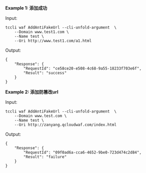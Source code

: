 **Example 1: 添加成功**



Input: 

```
tccli waf AddAntiFakeUrl --cli-unfold-argument  \
    --Domain www.test1.com \
    --Name test \
    --Uri http://www.test1.com/a1.html
```

Output: 
```
{
    "Response": {
        "RequestId": "ce58ce20-e508-4c68-9a55-18233f703e6f",
        "Result": "success"
    }
}
```

**Example 2: 添加防篡改url**



Input: 

```
tccli waf AddAntiFakeUrl --cli-unfold-argument  \
    --Domain www.test.com \
    --Name test \
    --Uri http://zanyang.qcloudwaf.com/index.html
```

Output: 
```
{
    "Response": {
        "RequestId": "09f0ad6a-cca6-4652-9be0-723d474c2d84",
        "Result": "failure"
    }
}
```

